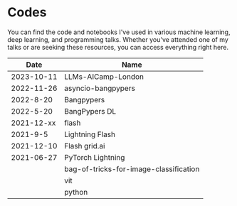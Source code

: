 # Codes

You can find the code and notebooks I've used in various machine learning, deep learning, and programming talks. Whether you've attended one of my talks or are seeking these resources, you can access everything right here.

| Date       | Name                                   |
|------------|----------------------------------------|
| 2023-10-11 | LLMs-AICamp-London                   |
| 2022-11-26 | asyncio-bangpypers                   |
| 2022-8-20  | Bangpypers                            |
| 2022-5-20  | BangPypers DL                        |
| 2021-12-xx | flash                               |
| 2021-9-5   | Lightning Flash                      |
| 2021-12-10 | Flash grid.ai                        |
| 2021-06-27 | PyTorch Lightning                    |
|            | bag-of-tricks-for-image-classification |
|            | vit                                 |
|            | python                              |
